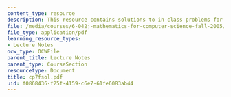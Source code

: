 ```yaml
---
content_type: resource
description: This resource contains solutions to in-class problems for week 7, friday.
file: /media/courses/6-042j-mathematics-for-computer-science-fall-2005/f0868436f25f4159c6e761fe6083ab44_cp7fsol.pdf
file_type: application/pdf
learning_resource_types:
- Lecture Notes
ocw_type: OCWFile
parent_title: Lecture Notes
parent_type: CourseSection
resourcetype: Document
title: cp7fsol.pdf
uid: f0868436-f25f-4159-c6e7-61fe6083ab44
---
```

